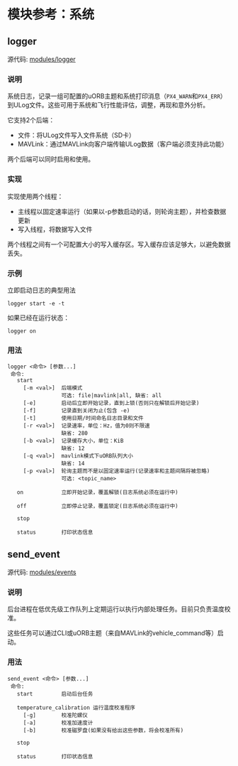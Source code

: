 # 模块参考：系统
## logger
源代码: [modules/logger](https://github.com/PX4/Firmware/tree/master/src/modules/logger)


### 说明
系统日志，记录一组可配置的uORB主题和系统打印消息（`PX4_WARN`和`PX4_ERR`）到ULog文件。这些可用于系统和飞行性能评估，调整，再现和意外分析。

它支持2个后端：
- 文件：将ULog文件写入文件系统（SD卡）
- MAVLink：通过MAVLink向客户端传输ULog数据（客户端必须支持此功能）

两个后端可以同时启用和使用。

### 实现
实现使用两个线程：
- 主线程以固定速率运行（如果以-p参数启动的话，则轮询主题），并检查数据更新
- 写入线程，将数据写入文件

两个线程之间有一个可配置大小的写入缓存区。写入缓存应该足够大，以避免数据丢失。

### 示例
立即启动日志的典型用法
```
logger start -e -t
```

如果已经在运行状态：
```
logger on
```

### 用法
```
logger <命令> [参数...]
 命令:
   start
     [-m <val>]  后端模式
                 可选: file|mavlink|all, 缺省: all
     [-e]        启动后立即开始记录，直到上锁(否则只在解锁后开始记录)
     [-f]        记录直到关闭为止(包含 -e)
     [-t]        使用日期/时间命名日志目录和文件
     [-r <val>]  记录速率，单位：Hz，值为0则不限速
                 缺省: 280
     [-b <val>]  记录缓存大小，单位：KiB
                 缺省: 12
     [-q <val>]  mavlink模式下uORB队列大小
                 缺省: 14
     [-p <val>]  轮询主题而不是以固定速率运行(记录速率和主题间隔将被忽略)
                 可选: <topic_name>

   on            立即开始记录，覆盖解锁(日志系统必须在运行中)

   off           立即停止记录，覆盖锁定(日志系统必须在运行中)

   stop

   status        打印状态信息
```
## send_event
源代码: [modules/events](https://github.com/PX4/Firmware/tree/master/src/modules/events)


### 说明
后台进程在低优先级工作队列上定期运行以执行内部处理任务。目前只负责温度校准。

这些任务可以通过CLI或uORB主题（来自MAVLink的vehicle_command等）启动。

### 用法
```
send_event <命令> [参数...]
 命令:
   start         启动后台任务

   temperature_calibration 运行温度校准程序
     [-g]        校准陀螺仪
     [-a]        校准加速度计
     [-b]        校准磁罗盘(如果没有给出这些参数，将会校准所有)

   stop

   status        打印状态信息
```
